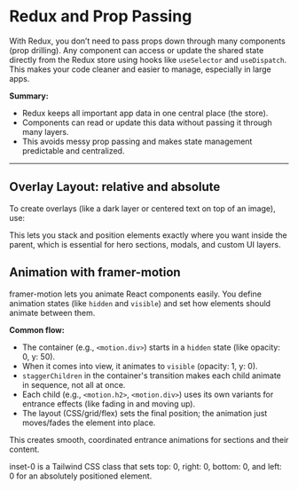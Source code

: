 # Redux and Prop Passing

With Redux, you don’t need to pass props down through many components (prop drilling). Any component can access or update the shared state directly from the Redux store using hooks like `useSelector` and `useDispatch`. This makes your code cleaner and easier to manage, especially in large apps.

**Summary:**

- Redux keeps all important app data in one central place (the store).
- Components can read or update this data without passing it through many layers.
- This avoids messy prop passing and makes state management predictable and centralized.

---

## Overlay Layout: relative and absolute

To create overlays (like a dark layer or centered text on top of an image), use:

This lets you stack and position elements exactly where you want inside the parent, which is essential for hero sections, modals, and custom UI layers.

## Animation with framer-motion

framer-motion lets you animate React components easily. You define animation states (like `hidden` and `visible`) and set how elements should animate between them.

**Common flow:**

- The container (e.g., `<motion.div>`) starts in a `hidden` state (like opacity: 0, y: 50).
- When it comes into view, it animates to `visible` (opacity: 1, y: 0).
- `staggerChildren` in the container's transition makes each child animate in sequence, not all at once.
- Each child (e.g., `<motion.h2>`, `<motion.div>`) uses its own variants for entrance effects (like fading in and moving up).
- The layout (CSS/grid/flex) sets the final position; the animation just moves/fades the element into place.

This creates smooth, coordinated entrance animations for sections and their content.

inset-0 is a Tailwind CSS class that sets top: 0, right: 0, bottom: 0, and left: 0 for an absolutely positioned element.